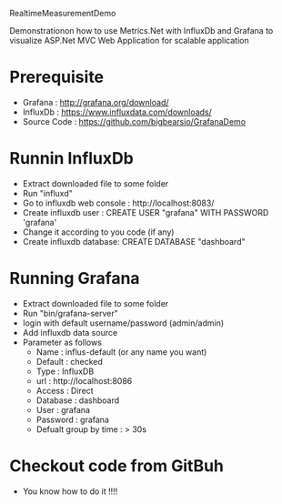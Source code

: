  RealtimeMeasurementDemo

Demonstrationon how to use Metrics.Net with InfluxDb and Grafana to visualize ASP.Net MVC Web Application for scalable application

# Prerequisite
- Grafana : http://grafana.org/download/
- InfluxDb : https://www.influxdata.com/downloads/
- Source Code : https://github.com/bigbearsio/GrafanaDemo

# Runnin InfluxDb
- Extract downloaded file to some folder
- Run "influxd"
- Go to influxdb web console : http://localhost:8083/
- Create influxdb user : CREATE USER "grafana" WITH PASSWORD 'grafana'
- Change it according to you code (if any)
- Create influxdb database: CREATE DATABASE "dashboard"

# Running Grafana
- Extract downloaded file to some folder
- Run "bin/grafana-server"
- login with default username/password (admin/admin)
- Add influxdb data source
- Parameter as follows
  - Name : influs-default (or any name you want)
  - Default : checked
  - Type : InfluxDB
  - url : http://localhost:8086
  - Access : Direct
  - Database : dashboard
  - User : grafana
  - Password : grafana
  - Defualt group by time : > 30s

# Checkout code from GitBuh
- You know how to do it !!!!